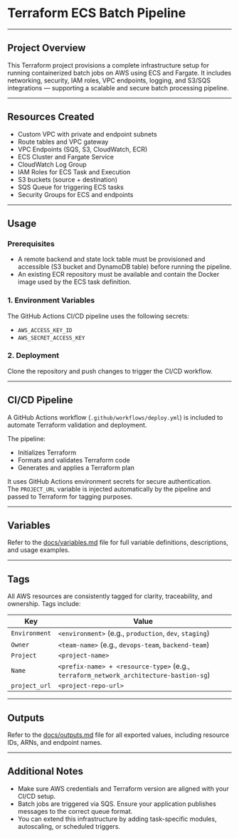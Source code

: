 # Terraform ECS Batch Pipeline

---

## Project Overview

This Terraform project provisions a complete infrastructure setup for running containerized batch jobs on AWS using ECS and Fargate. It includes networking, security, IAM roles, VPC endpoints, logging, and S3/SQS integrations — supporting a scalable and secure batch processing pipeline.

---

## Resources Created

- Custom VPC with private and endpoint subnets  
- Route tables and VPC gateway  
- VPC Endpoints (SQS, S3, CloudWatch, ECR)  
- ECS Cluster and Fargate Service  
- CloudWatch Log Group  
- IAM Roles for ECS Task and Execution  
- S3 buckets (source + destination)  
- SQS Queue for triggering ECS tasks  
- Security Groups for ECS and endpoints

---

## Usage

### Prerequisites

- A remote backend and state lock table must be provisioned and accessible (S3 bucket and DynamoDB table) before running the pipeline.
- An existing ECR repository must be available and contain the Docker image used by the ECS task definition.

### 1. Environment Variables

The GitHub Actions CI/CD pipeline uses the following secrets:

- `AWS_ACCESS_KEY_ID`
- `AWS_SECRET_ACCESS_KEY`

### 2. Deployment

Clone the repository and push changes to trigger the CI/CD workflow.

---

## CI/CD Pipeline

A GitHub Actions workflow (`.github/workflows/deploy.yml`) is included to automate Terraform validation and deployment.

The pipeline:
- Initializes Terraform  
- Formats and validates Terraform code  
- Generates and applies a Terraform plan 

It uses GitHub Actions environment secrets for secure authentication.  
The `PROJECT_URL` variable is injected automatically by the pipeline and passed to Terraform for tagging purposes.

---

## Variables

Refer to the [docs/variables.md](docs/01_variables.md) file for full variable definitions, descriptions, and usage examples.

---

## Tags

All AWS resources are consistently tagged for clarity, traceability, and ownership. Tags include:

| Key           | Value                                                                                 |
|---------------|---------------------------------------------------------------------------------------|
| `Environment` | `<environment>` (e.g., `production`, `dev`, `staging`)                                |
| `Owner`       | `<team-name>` (e.g., `devops-team`, `backend-team`)                                   |
| `Project`     | `<project-name>`                                                                      |
| `Name`        | `<prefix-name> + <resource-type>` (e.g., `terraform_network_architecture-bastion-sg`) |
| `project_url` | `<project-repo-url>`                                                                  |

---

## Outputs

Refer to the [docs/outputs.md](docs/02_outputs.md) file for all exported values, including resource IDs, ARNs, and endpoint names.

---

## Additional Notes

- Make sure AWS credentials and Terraform version are aligned with your CI/CD setup.
- Batch jobs are triggered via SQS. Ensure your application publishes messages to the correct queue format.
- You can extend this infrastructure by adding task-specific modules, autoscaling, or scheduled triggers.
